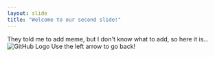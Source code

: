 ```yaml
---
layout: slide
title: "Welcome to our second slide!"
---
```

They told me to add meme, but I don't know what to add, so here it is... ![GitHub Logo](/images/logo.png)
Use the left arrow to go back!

